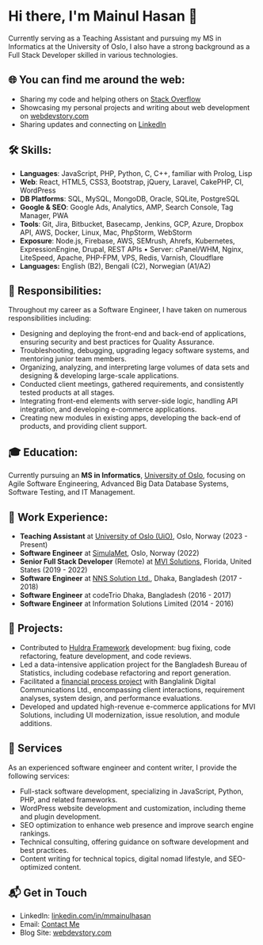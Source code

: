 # Hi there, I'm Mainul Hasan 👋

Currently serving as a Teaching Assistant and pursuing my MS in Informatics at the University of Oslo, I also have a strong background as a Full Stack Developer skilled in various technologies.

## 🌐 You can find me around the web:

- Sharing my code and helping others on [Stack Overflow](https://stackoverflow.com/users/16927242)
- Showcasing my personal projects and writing about web development on [webdevstory.com](http://www.webdevstory.com)
- Sharing updates and connecting on [LinkedIn](https://www.linkedin.com/in/mainulspace)

## 🛠 Skills:

- **Languages**: JavaScript, PHP, Python, C, C++, familiar with Prolog, Lisp
- **Web**: React, HTML5, CSS3, Bootstrap, jQuery, Laravel, CakePHP, CI, WordPress
- **DB Platforms**: SQL, MySQL, MongoDB, Oracle, SQLite, PostgreSQL
- **Google & SEO**: Google Ads, Analytics, AMP, Search Console, Tag Manager, PWA
- **Tools**: Git, Jira, Bitbucket, Basecamp, Jenkins, GCP, Azure, Dropbox API, AWS, Docker, Linux, Mac, PhpStorm, WebStorm
- **Exposure**: Node.js, Firebase, AWS, SEMrush, Ahrefs, Kubernetes, ExpressionEngine, Drupal, REST APIs • Server: cPanel/WHM, Nginx, LiteSpeed, Apache, PHP-FPM, VPS, Redis, Varnish, Cloudflare
- **Languages:** English (B2), Bengali (C2), Norwegian (A1/A2)

## 💼 Responsibilities:

Throughout my career as a Software Engineer, I have taken on numerous responsibilities including:

- Designing and deploying the front-end and back-end of applications, ensuring security and best practices for Quality Assurance.
- Troubleshooting, debugging, upgrading legacy software systems, and mentoring junior team members.
- Organizing, analyzing, and interpreting large volumes of data sets and designing & developing large-scale applications.
- Conducted client meetings, gathered requirements, and consistently tested products at all stages.
- Integrating front-end elements with server-side logic, handling API integration, and developing e-commerce applications.
- Creating new modules in existing apps, developing the back-end of products, and providing client support.

## 🎓 Education:
Currently pursuing an **MS in Informatics**, [University of Oslo](https://www.uio.no/), focusing on Agile Software Engineering, Advanced Big Data Database Systems, Software Testing, and IT Management.

## 💼 Work Experience:

- **Teaching Assistant** at [University of Oslo (UiO)](https://www.uio.no/), Oslo, Norway (2023 - Present)
- **Software Engineer** at [SimulaMet](https://www.simulamet.no), Oslo, Norway (2022)
- **Senior Full Stack Developer** (Remote) at [MVI Solutions](https://www.mvisolutions.com/), Florida, United States (2019 - 2022)
- **Software Engineer** at [NNS Solution Ltd.](http://nns-solution.net/), Dhaka, Bangladesh (2017 - 2018)
- **Software Engineer** at codeTrio Dhaka, Bangladesh (2016 - 2017)
- **Software Engineer** at Information Solutions Limited (2014 - 2016)

## 📂 Projects:

- Contributed to [Huldra Framework](https://github.com/simula/huldra) development: bug fixing, code refactoring, feature development, and code reviews.
- Led a data-intensive application project for the Bangladesh Bureau of Statistics, including codebase refactoring and report generation.
- Facilitated a [financial process project](https://nns-solution.net/portfolio/banglalink) with Banglalink Digital Communications Ltd., encompassing client interactions, requirement analyses, system design, and performance evaluations.
- Developed and updated high-revenue e-commerce applications for MVI Solutions, including UI modernization, issue resolution, and module additions.


## 💼 Services

As an experienced software engineer and content writer, I provide the following services:

- Full-stack software development, specializing in JavaScript, Python, PHP, and related frameworks.
- WordPress website development and customization, including theme and plugin development.
- SEO optimization to enhance web presence and improve search engine rankings.
- Technical consulting, offering guidance on software development and best practices.
- Content writing for technical topics, digital nomad lifestyle, and SEO-optimized content.

## 📬 Get in Touch

- LinkedIn: [linkedin.com/in/mmainulhasan](https://www.linkedin.com/in/mainulspace)
- Email: [Contact Me](https://www.webdevstory.com/contact/)
- Blog Site: [webdevstory.com](https://www.webdevstory.com)
